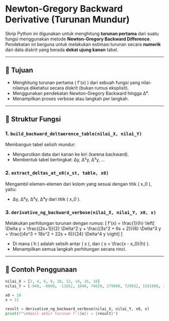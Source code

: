 # Newton-Gregory Backward Derivative (Turunan Mundur)

Skrip Python ini digunakan untuk menghitung **turunan pertama** dari suatu fungsi menggunakan metode **Newton-Gregory Backward Difference**. Pendekatan ini berguna untuk melakukan estimasi turunan secara **numerik** dari data diskrit yang berada **dekat ujung kanan** tabel.

---

## 📌 Tujuan
- Menghitung turunan pertama \( f'(x) \) dari sebuah fungsi yang nilai-nilainya diketahui secara diskrit (bukan rumus eksplisit).
- Menggunakan pendekatan Newton-Gregory Backward hingga Δ⁴.
- Menampilkan proses verbose atau langkah per langkah.

---

## 📂 Struktur Fungsi

### 1. `build_backward_deltaerence_table(nilai_X, nilai_Y)`
Membangun tabel selisih mundur:
- Mengurutkan data dari kanan ke kiri (karena backward).
- Membentuk tabel bertingkat: Δy, Δ²y, Δ³y, ...

### 2. `extract_deltas_at_x0(x_st, table, x0)`
Mengambil elemen-elemen dari kolom yang sesuai dengan titik \( x_0 \), yaitu:
- Δy, Δ²y, Δ³y, Δ⁴y dari titik \( x_0 \).

### 3. `derivative_ng_backward_verbose(nilai_X, nilai_Y, x0, x)`
Melakukan perhitungan turunan dengan rumus:
\[
f'(x) = \frac{1}{h} \left[
  \Delta y +
  \frac{(2s+1)}{2} \Delta^2 y +
  \frac{(3s^2 + 6s + 2)}{6} \Delta^3 y +
  \frac{(4s^3 + 18s^2 + 22s + 6)}{24} \Delta^4 y
\right]
\]
- Di mana \( h \) adalah selisih antar \( x \), dan \( s = \frac{x - x_0}{h} \).
- Menampilkan semua langkah perhitungan secara rinci.

---

## 🧪 Contoh Penggunaan

```python
nilai_X = [2, 4, 6, 8, 10, 12, 14, 16, 18]
nilai_Y = [-940, -6008, -11652, 1040, 74020, 279960, 729932, 1581088, 3044340]

x0 = 10
x = 11

result = derivative_ng_backward_verbose(nilai_X, nilai_Y, x0, x)
print(f"\nHasil akhir turunan f'({x}) ≈ {result}")

